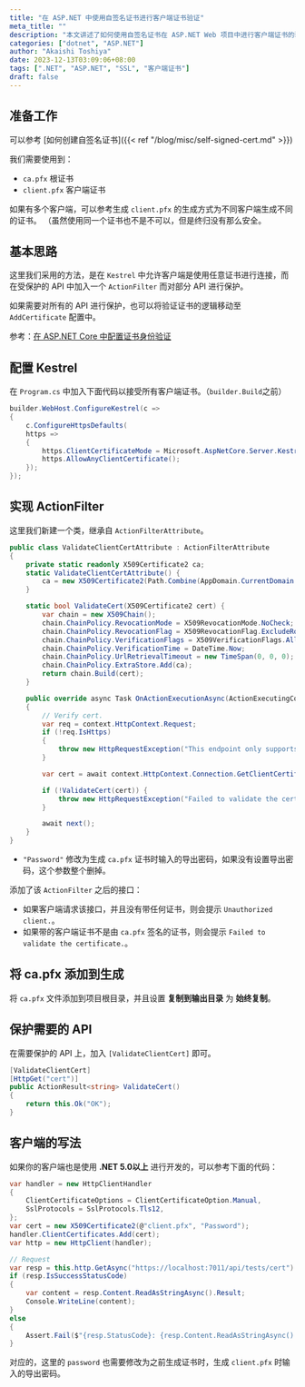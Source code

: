 ```yaml
---
title: "在 ASP.NET 中使用自签名证书进行客户端证书验证"
meta_title: ""
description: "本文讲述了如何使用自签名证书在 ASP.NET Web 项目中进行客户端证书的验证。"
categories: ["dotnet", "ASP.NET"]
author: "Akaishi Toshiya"
date: 2023-12-13T03:09:06+08:00
tags: [".NET", "ASP.NET", "SSL", "客户端证书"]
draft: false
---
```


## 准备工作

可以参考 [如何创建自签名证书]({{< ref "/blog/misc/self-signed-cert.md" >}})

我们需要使用到：
* `ca.pfx` 根证书
* `client.pfx` 客户端证书

如果有多个客户端，可以参考生成 `client.pfx` 的生成方式为不同客户端生成不同的证书。
（虽然使用同一个证书也不是不可以，但是终归没有那么安全。

## 基本思路

这里我们采用的方法，是在 `Kestrel` 中允许客户端是使用任意证书进行连接，而在受保护的 API 中加入一个 `ActionFilter` 而对部分 API 进行保护。

如果需要对所有的 API 进行保护，也可以将验证证书的逻辑移动至 `AddCertificate` 配置中。

参考：[在 ASP.NET Core 中配置证书身份验证](https://learn.microsoft.com/zh-cn/aspnet/core/security/authentication/certauth)

## 配置 Kestrel

在 `Program.cs` 中加入下面代码以接受所有客户端证书。（`builder.Build`之前）

```C#
builder.WebHost.ConfigureKestrel(c =>
{
    c.ConfigureHttpsDefaults(
    https =>
    {
        https.ClientCertificateMode = Microsoft.AspNetCore.Server.Kestrel.Https.ClientCertificateMode.AllowCertificate;
        https.AllowAnyClientCertificate();
    });
});
```

## 实现 ActionFilter

这里我们新建一个类，继承自 `ActionFilterAttribute`。

```C#
public class ValidateClientCertAttribute : ActionFilterAttribute
{
    private static readonly X509Certificate2 ca;
    static ValidateClientCertAttribute() {
        ca = new X509Certificate2(Path.Combine(AppDomain.CurrentDomain.BaseDirectory, "ca.pfx"), "Password");
    }

    static bool ValidateCert(X509Certificate2 cert) {
        var chain = new X509Chain();
        chain.ChainPolicy.RevocationMode = X509RevocationMode.NoCheck;
        chain.ChainPolicy.RevocationFlag = X509RevocationFlag.ExcludeRoot;
        chain.ChainPolicy.VerificationFlags = X509VerificationFlags.AllowUnknownCertificateAuthority;
        chain.ChainPolicy.VerificationTime = DateTime.Now;
        chain.ChainPolicy.UrlRetrievalTimeout = new TimeSpan(0, 0, 0);
        chain.ChainPolicy.ExtraStore.Add(ca);
        return chain.Build(cert);
    }

    public override async Task OnActionExecutionAsync(ActionExecutingContext context, ActionExecutionDelegate next)
    {
        // Verify cert.
        var req = context.HttpContext.Request;
        if (!req.IsHttps)
        {
            throw new HttpRequestException("This endpoint only supports HTTPS request.", null, System.Net.HttpStatusCode.BadRequest);
        }

        var cert = await context.HttpContext.Connection.GetClientCertificateAsync() ?? throw new HttpRequestException("Unauthorized client.", null, System.Net.HttpStatusCode.Unauthorized);

        if (!ValidateCert(cert)) {
            throw new HttpRequestException("Failed to validate the certificate.", null, System.Net.HttpStatusCode.Unauthorized);
        }

        await next();
    }
}
```

* `"Password"` 修改为生成 `ca.pfx` 证书时输入的导出密码，如果没有设置导出密码，这个参数整个删掉。

添加了该 `ActionFilter` 之后的接口：

* 如果客户端请求该接口，并且没有带任何证书，则会提示 `Unauthorized client.`。
* 如果带的客户端证书不是由 `ca.pfx` 签名的证书，则会提示 `Failed to validate the certificate.`。

## 将 ca.pfx 添加到生成

将 `ca.pfx` 文件添加到项目根目录，并且设置 **复制到输出目录** 为 **始终复制**。

## 保护需要的 API

在需要保护的 API 上，加入 `[ValidateClientCert]` 即可。

```C#
[ValidateClientCert]
[HttpGet("cert")]
public ActionResult<string> ValidateCert()
{
    return this.Ok("OK");
}
```

## 客户端的写法

如果你的客户端也是使用 **.NET 5.0以上** 进行开发的，可以参考下面的代码：

```C#
var handler = new HttpClientHandler
{
    ClientCertificateOptions = ClientCertificateOption.Manual,
    SslProtocols = SslProtocols.Tls12,
};
var cert = new X509Certificate2(@"client.pfx", "Password");
handler.ClientCertificates.Add(cert);
var http = new HttpClient(handler);

// Request
var resp = this.http.GetAsync("https://localhost:7011/api/tests/cert").Result;
if (resp.IsSuccessStatusCode)
{
    var content = resp.Content.ReadAsStringAsync().Result;
    Console.WriteLine(content);
}
else
{
    Assert.Fail($"{resp.StatusCode}: {resp.Content.ReadAsStringAsync().Result}");
}
```

对应的，这里的 `password` 也需要修改为之前生成证书时，生成 `client.pfx` 时输入的导出密码。
